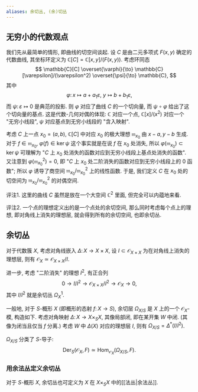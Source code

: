 ```yaml
---
aliases: 余切丛, (余)切丛
---
```


## 无穷小的代数观点

我们先从最简单的情形, 即曲线的切空间谈起. 设 $C$ 是由二元多项式 $F(x,y)$ 确定的代数曲线, 其坐标环定义为 $\mathbb{C}[C]=\mathbb{C}[x,y]/(F(x,y))$. 考虑环同态
$$
\mathbb{C}[C] \overset{\varphi}{\to} \mathbb{C}[\varepsilon]/(\varepsilon^2) \overset{\psi}{\to} \mathbb{C},
$$
其中
$$
\varphi\colon x\mapsto a+a_1\varepsilon,\ y\mapsto b+b_1\varepsilon,
$$
而 $\psi\colon \varepsilon\mapsto 0$ 是典范的投影. 则 $\varphi$ 对应了曲线 $C$ 的一个切向量, 而 $\psi\circ\varphi$ 给出了这个切向量的基点. 这是代数-几何对偶的体现: $\mathbb{C}$ 对应一个点, $\mathbb{C}[x]/(x^2)$ 对应一个 "无穷小线段", $\psi$ 对应基点到无穷小线段的 "含入映射".

考虑 $C$ 上一点 $x_0=(a,b)$, $\mathbb{C}[C]$ 中对应 $x_0$ 的极大理想 $\mathfrak{m}_{x_0}$ 由 $x-a,y-b$ 生成. 对于 $f\in\mathfrak m_{x_0}$, $\varphi(f)\in\ker\psi$ 这个事实就是在说 $f$ 在 $x_0$ 处消失, 所以 $\varphi (\mathfrak{m}_{x_0})\subset \ker\psi$ 可理解为 "$C$ 上 $x_0$ 处消失的函数对应到无穷小线段上基点处消失的函数". 又注意到 $\varphi(\mathfrak m_{x_0}^2)=0$, 即 "$C$ 上 $x_0$ 处二阶消失的函数对应到无穷小线段上的 $0$ 函数"; 所以 $\varphi$ 诱导了商空间 $\mathfrak m_{x_0}/\mathfrak m_{x_0}^2$ 上的线性函数. 于是, 我们定义 $C$ 在 $x_0$ 处的切空间为 $\mathfrak m_{x_0}/\mathfrak m_{x_0}^2$ 的对偶空间.

评注1. 这里的曲线 $C$ 虽然是放在一个大空间 $\mathbb{C}^2$ 里面, 但完全可以内蕴地来看.

评注2. 一个点的理想定义出的是一个点处的余切空间, 那么同时考虑每个点上的理想, 即对角线上消失的理想层, 就会得到所有的余切空间, 也即余切丛.

## 余切丛

对于代数簇 $X$, 考虑对角线嵌入 $\Delta\colon X\to X\times X$, 设 $I\subset \mathcal O_{X\times X}$ 为在对角线上消失的理想层, 则有 $\mathcal O_X \simeq \mathcal O_{X\times X} / I$.

进一步, 考虑 "二阶消失" 的理想 $I^2$, 有正合列
$$
0 \to I / I^2 \to \mathcal O_{X\times X}/I^2 \to \mathcal O_X\to 0,
$$
其中 $I / I^2$ 就是余切丛 $\Omega_X^1$.

一般地, 对于 $S$-概形 $X$ (即概形的态射 $f\colon X\to S$), 余切层 $\Omega_{X/S}$ 是 $X$ 上的一个 $\mathcal O_X$-模, 构造如下. 考虑对角映射 $\Delta\colon X\to X\times_S X$, 其像局部闭, 即在某开集 $W$ 中闭. (其像为闭当且仅当 $f$ 分离.) 考虑 $W$ 中 $\Delta(X)$ 对应的理想层 $I$, 则有 $\Omega_{X/S} =\Delta^*(I/I^2)$.

$\Omega_{X/S}$ 分类了 $S$-导子:
$$
\operatorname{Der}_S(\mathcal O_X,F) \simeq \operatorname{Hom}_{\mathcal O_X}(\Omega_{X/S},F).
$$

### 用余法丛定义余切丛

对于 $S$-概形 $X$, 余切丛也可定义为 $X$ 在 $X\times_S X$ 中的[[法丛|余法丛]].